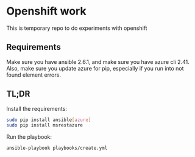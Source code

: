 # Openshift work

This is temporary repo to do experiments with openshift

## Requirements

Make sure you have ansible 2.6.1, and make sure you have azure cli 2.41. Also, make sure you update azure for pip, especially if you run into not found element errors.

## TL;DR

Install the requirements:

```bash
sudo pip install ansible[azure]
sudo pip install msrestazure
```

Run the playbook:

```bash
ansible-playbook playbooks/create.yml
```
